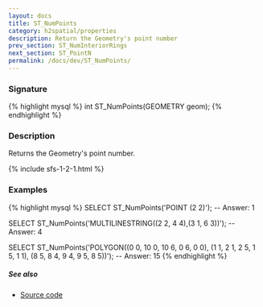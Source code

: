 ```yaml
---
layout: docs
title: ST_NumPoints
category: h2spatial/properties
description: Return the Geometry's point number
prev_section: ST_NumInteriorRings
next_section: ST_PointN
permalink: /docs/dev/ST_NumPoints/
---
```


### Signature

{% highlight mysql %}
int ST_NumPoints(GEOMETRY geom);
{% endhighlight %}

### Description

Returns the Geometry's point number.

{% include sfs-1-2-1.html %}

### Examples

{% highlight mysql %}
SELECT ST_NumPoints('POINT (2 2)');
-- Answer: 1

SELECT ST_NumPoints('MULTILINESTRING((2 2, 4 4),(3 1, 6 3))');
-- Answer: 4

SELECT ST_NumPoints('POLYGON((0 0, 10 0, 10 6, 0 6, 0 0),
                             (1 1, 2 1, 2 5, 1 5, 1 1), 
                             (8 5, 8 4, 9 4, 9 5, 8 5))');
-- Answer: 15
{% endhighlight %}

##### See also

* <a href="https://github.com/irstv/H2GIS/blob/master/h2spatial/src/main/java/org/h2gis/h2spatial/internal/function/spatial/properties/ST_NumPoints.java" target="_blank">Source code</a>
